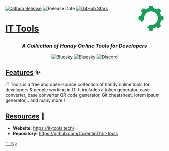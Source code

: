<a name="top" href="docker-compose.yml" target="_blank"><img height="80" align="right" src="assets/icon.png" alt="IT Tools" /></a>

[![Github Release][github-release]](https://github.com/CorentinTh/it-tools/releases/tag/v2024.10.22-7ca5933)
![Release Date][release-date]
[![GitHub Stars][github-stars]](https://github.com/CorentinTh/it-tools)

<h1>

[IT Tools](docker-compose.yml)

</h1>

<div align="center">

### _A Collection of Handy Online Tools for Developers_

<a href="https://bsky.app/profile/aever.au" target="_blank"><img alt="Bluesky" src="https://img.shields.io/badge/Bluesky-0085ff?style=flat-square&logo=bluesky&logoColor=white" /></a>
<a href="mailto:github.discharge208@passfwd.com" target="_blank"><img alt="Bluesky" src="https://img.shields.io/badge/Email-00B4F0?style=flat-square&logo=maildotru&logoColor=white" /></a>
<a href="https://discord.com/users/146165361333633024" target="_blank"><img alt="Discord" src="https://img.shields.io/badge/Discord-5865f2?style=flat-square&logo=discord&logoColor=white" /></a>

</div>

## [Features](#top) ✨

IT Tools is a free and open-source collection of handy online tools for developers & people working in IT. It includes a token generator, case converter, base converter QR code generator, Git cheatsheet, lorem ipsum generator,.. and many more !

## [Resources](#top) 📖

* **Website:** https://it-tools.tech/
* **Repository:** https://github.com/CorentinTh/it-tools

[`^ Top`](#top)




[github-release]: https://img.shields.io/github/v/release/CorentinTh/it-tools?style=flat-square&labelColor=31383f
[release-date]: https://img.shields.io/github/release-date/CorentinTh/it-tools?style=flat-square&labelColor=31383f
[github-stars]: https://img.shields.io/github/stars/CorentinTh/it-tools
